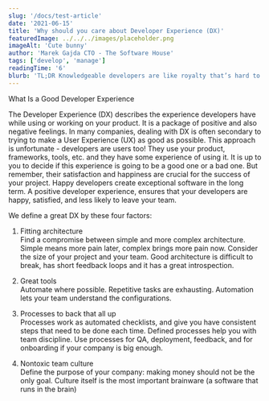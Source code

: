 ```yaml
---
slug: '/docs/test-article'
date: '2021-06-15'
title: 'Why should you care about Developer Experience (DX)'
featuredImage: ../../../images/placeholder.png
imageAlt: 'Cute bunny'
author: 'Marek Gajda CTO - The Software House'
tags: ['develop', 'manage']
readingTime: '6'
blurb: 'TL;DR Knowledgeable developers are like royalty that’s hard to please. But they’re irreplaceable. Yes, you can substitute employees, but if they’re less skilled, you might end up with costly refactoring. If you value the experienced team you have, consider working on what’s called the developer experience to keep them eager and comfortable.'
---
```


What Is a Good Developer Experience

The Developer Experience (DX) describes the experience developers have while using or working on your product. It is a package of positive and also negative feelings. In many companies, dealing with DX is often secondary to trying to make a User Experience (UX) as good as possible. This approach is unfortunate - developers are users too! They use your product, frameworks, tools, etc. and they have some experience of using it. It is up to you to decide if this experience is going to be a good one or a bad one. But remember, their satisfaction and happiness are crucial for the success of your project. Happy developers create exceptional software in the long term. A positive developer experience, ensures that your developers are happy, satisfied, and less likely to leave your team.

We define a great DX by these four factors:

1. Fitting architecture  
   Find a compromise between simple and more complex architecture. Simple means more pain later, complex brings more pain now. Consider the size of your project and your team. Good architecture is difficult to break, has short feedback loops and it has a great introspection.

2. Great tools  
   Automate where possible. Repetitive tasks are exhausting. Automation lets your team understand the configurations.

3. Processes to back that all up  
   Processes work as automated checklists, and give you have consistent steps that need to be done each time. Defined processes help you with team discipline. Use processes for QA, deployment, feedback, and for onboarding if your company is big enough.

4. Nontoxic team culture  
   Define the purpose of your company: making money should not be the only goal. Culture itself is the most important brainware (a software that runs in the brain)
